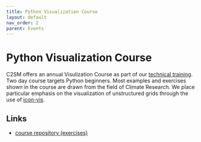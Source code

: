 ```yaml
---
title: Python Visualization Course
layout: default
nav_order: 2
parent: Events
---
```


# Python Visualization Course
C2SM offers an annual Visulization Course as part of our [technical training](https://c2sm.ethz.ch/education/technical-training.html).
Two day course targets Python beginners. Most examples and exercises shown in the course are drawn from the field of Climate Research.
We place particular emphasis on the visualization of unstructured grids through the use of [icon-vis](https://github.com/C2SM/icon-vis/tree/master).  

## Links
- [course repository (exercises)](https://github.com/C2SM/pyvis/tree/main)
